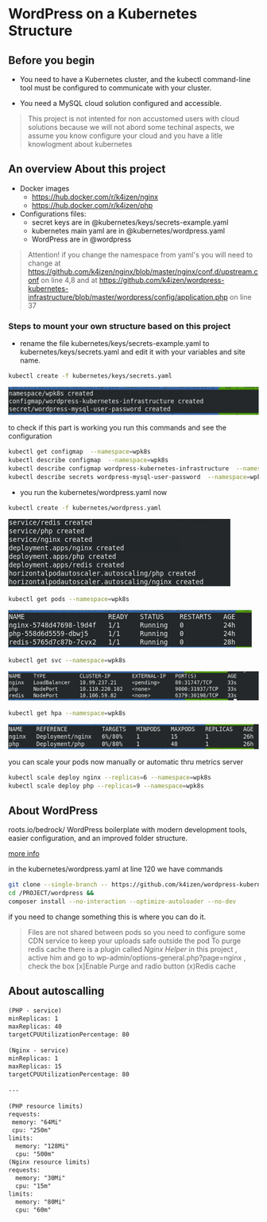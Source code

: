 # WordPress on a Kubernetes Structure

## Before you begin

* You need to have a Kubernetes cluster, and the kubectl command-line tool must be configured to communicate with your cluster. 

* You need a MySQL cloud solution configured and accessible.

> This project is not intented for non accustomed users with cloud solutions because we will not abord some techinal aspects, we assume you know configure your cloud and you have a litle knowlogment about kubernetes

## An overview About this project
* Docker images
  * https://hub.docker.com/r/k4izen/nginx
  * https://hub.docker.com/r/k4izen/php
* Configurations files:
  * secret keys are in @kubernetes/keys/secrets-example.yaml
  * kubernetes main yaml are in @kubernetes/wordpress.yaml
  * WordPress are in  @wordpress

>Attention! if you change the namespace from yaml's you will need to change at https://github.com/k4izen/nginx/blob/master/nginx/conf.d/upstream.conf on line 4,8 and at https://github.com/k4izen/wordpress-kubernetes-infrastructure/blob/master/wordpress/config/application.php on line 37

### Steps to mount your own structure based on this project
* rename the file kubernetes/keys/secrets-example.yaml to kubernetes/keys/secrets.yaml and edit it with your variables and site name.

```sh
kubectl create -f kubernetes/keys/secrets.yaml 
```

![Succ01](kubernetes/images/keys.png)

to check if this part is working you run this commands and see the configuration
```sh
kubectl get configmap  --namespace=wpk8s
kubectl describe configmap  --namespace=wpk8s
kubectl describe configmap wordpress-kubernetes-infrastructure  --namespace=wpk8s
kubectl describe secrets wordpress-mysql-user-password  --namespace=wpk8s
```

* you run the kubernetes/wordpress.yaml now
```sh
kubectl create -f kubernetes/wordpress.yaml
```
![Succ02](kubernetes/images/kccreated.png)
```sh
kubectl get pods --namespace=wpk8s
```
![Succ03](kubernetes/images/kcpods.png)
```sh
kubectl get svc --namespace=wpk8s
```
![Succ04](kubernetes/images/kcsvc.png)

```sh
kubectl get hpa --namespace=wpk8s
```
![Succ05](kubernetes/images/kchpa.png)

you can scale your pods now manually or automatic thru metrics server

```sh
kubectl scale deploy nginx --replicas=6 --namespace=wpk8s
kubectl scale deploy php --replicas=9 --namespace=wpk8s
```

## About WordPress

roots.io/bedrock/ WordPress boilerplate with modern development tools, easier configuration, and an improved folder structure.

[more info](https://roots.io/bedrock/)

in the kubernetes/wordpress.yaml at line 120 we have commands 
```sh
git clone --single-branch -- https://github.com/k4izen/wordpress-kubernetes-infrastructure.git /PROJECT && 
cd /PROJECT/wordpress &&
composer install --no-interaction --optimize-autoloader --no-dev
```

if you need to change something this is where you can do it.

> Files are not shared between pods so you need to configure some CDN service to keep your uploads safe outside the pod
> To purge redis cache there is a plugin called *Nginx Helper* in this project , active him and go to wp-admin/options-general.php?page=nginx , check the box [x]Enable Purge and radio button (x)Redis cache

## About autoscalling

```
(PHP - service)
minReplicas: 1
maxReplicas: 40
targetCPUUtilizationPercentage: 80

(Nginx - service)
minReplicas: 1
maxReplicas: 15
targetCPUUtilizationPercentage: 80

---

(PHP resource limits)
requests:
 memory: "64Mi"
 cpu: "250m"
limits:
  memory: "128Mi"
  cpu: "500m"
(Nginx resource limits)
requests:
  memory: "30Mi"
  cpu: "15m"
limits:
  memory: "80Mi"
  cpu: "60m"
```

